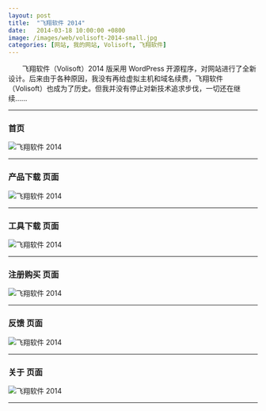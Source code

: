 ```yaml
---
layout: post
title:  "飞翔软件 2014"
date:   2014-03-18 10:00:00 +0800
image: /images/web/volisoft-2014-small.jpg
categories: [网站, 我的网站, Volisoft, 飞翔软件]
---
```


　　飞翔软件（Volisoft）2014 版采用 WordPress 开源程序，对网站进行了全新设计。后来由于各种原因，我没有再给虚拟主机和域名续费，飞翔软件（Volisoft）也成为了历史。但我并没有停止对新技术追求步伐，一切还在继续……

------

<h3>首页</h3>

![飞翔软件 2014]({{site.baseurl}}/images/web/飞翔软件2014-Volisoft-首页.png)

------

<h3>产品下载 页面</h3>

![飞翔软件 2014]({{site.baseurl}}/images/web/飞翔软件2014-Volisoft-产品下载.png)

------

<h3>工具下载 页面</h3>

![飞翔软件 2014]({{site.baseurl}}/images/web/飞翔软件2014-Volisoft-工具下载.png)

------

<h3>注册购买 页面</h3>

![飞翔软件 2014]({{site.baseurl}}/images/web/飞翔软件2014-Volisoft-注册购买.png)

------

<h3>反馈 页面</h3>

![飞翔软件 2014]({{site.baseurl}}/images/web/飞翔软件2014-Volisoft-反馈.png)

------

<h3>关于 页面</h3>

![飞翔软件 2014]({{site.baseurl}}/images/web/飞翔软件2014-Volisoft-关于.png)

------